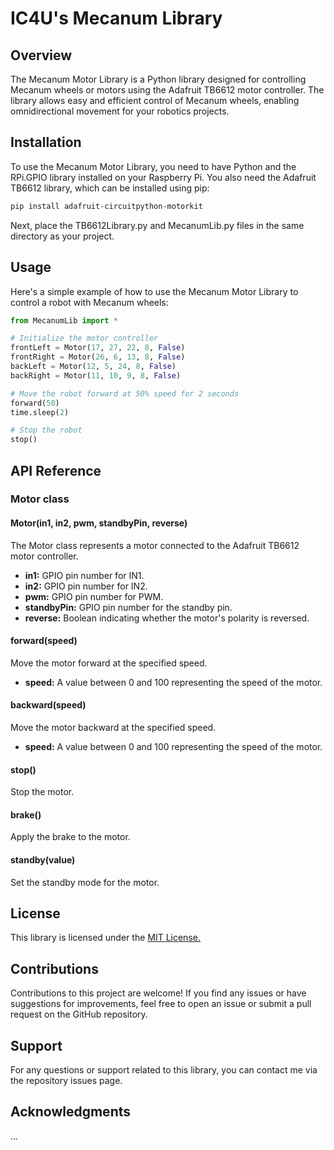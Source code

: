 # IC4U's Mecanum Library

## Overview

The Mecanum Motor Library is a Python library designed for controlling Mecanum wheels or motors using the Adafruit TB6612 motor controller. The library allows easy and efficient control of Mecanum wheels, enabling omnidirectional movement for your robotics projects.

## Installation

To use the Mecanum Motor Library, you need to have Python and the RPi.GPIO library installed on your Raspberry Pi. You also need the Adafruit TB6612 library, which can be installed using pip:

```bash
pip install adafruit-circuitpython-motorkit
```


Next, place the TB6612Library.py and MecanumLib.py files in the same directory as your project.

## Usage
Here's a simple example of how to use the Mecanum Motor Library to control a robot with Mecanum wheels:

```python
from MecanumLib import *

# Initialize the motor controller
frontLeft = Motor(17, 27, 22, 8, False)
frontRight = Motor(26, 6, 13, 8, False)
backLeft = Motor(12, 5, 24, 8, False)
backRight = Motor(11, 10, 9, 8, False)

# Move the robot forward at 50% speed for 2 seconds
forward(50)
time.sleep(2)

# Stop the robot
stop()
```

## API Reference
### Motor class
#### Motor(in1, in2, pwm, standbyPin, reverse)
The Motor class represents a motor connected to the Adafruit TB6612 motor controller.

* **in1:** GPIO pin number for IN1.
* **in2:** GPIO pin number for IN2.
* **pwm:** GPIO pin number for PWM.
* **standbyPin:** GPIO pin number for the standby pin.
* **reverse:** Boolean indicating whether the motor's polarity is reversed.

#### forward(speed)
Move the motor forward at the specified speed.

* **speed:** A value between 0 and 100 representing the speed of the motor.

#### backward(speed)
Move the motor backward at the specified speed.

* **speed:** A value between 0 and 100 representing the speed of the motor.

#### stop()
Stop the motor.

#### brake()
Apply the brake to the motor.

#### standby(value)
Set the standby mode for the motor.

## License
This library is licensed under the [MIT License.](https://opensource.org/license/mit/)

## Contributions
Contributions to this project are welcome! If you find any issues or have suggestions for improvements, feel free to open an issue or submit a pull request on the GitHub repository.

## Support
For any questions or support related to this library, you can contact me via the repository issues page.

## Acknowledgments
...
